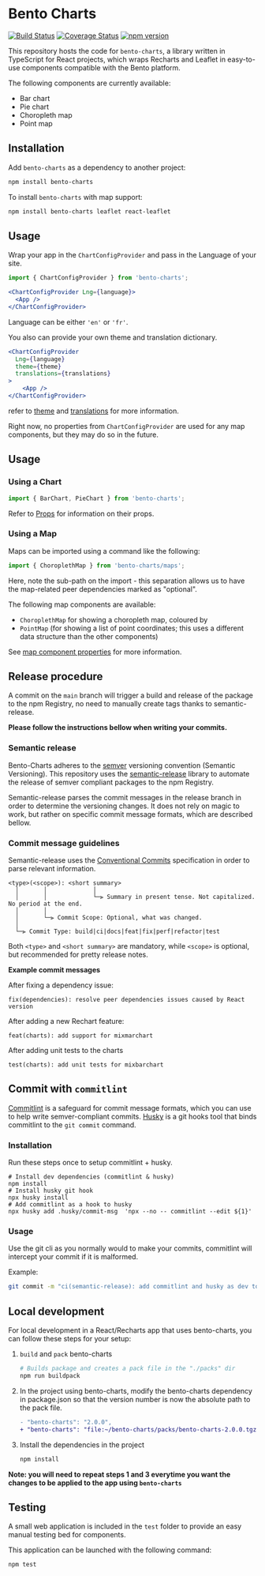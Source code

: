 # Bento Charts

[![Build Status](https://travis-ci.org/bento-platform/Bento-Charts.svg?branch=master)](https://travis-ci.org/bento-platform/Bento-Charts)
[![Coverage Status](https://coveralls.io/repos/github/bento-platform/Bento-Charts/badge.svg?branch=master)](https://coveralls.io/github/bento-platform/Bento-Charts?branch=master)
[![npm version](https://badge.fury.io/js/bento-charts.svg)](https://badge.fury.io/js/bento-charts)

This repository hosts the code for `bento-charts`, a library written in TypeScript for React projects, which wraps
Recharts and Leaflet in easy-to-use components compatible with the Bento platform.

The following components are currently available:

* Bar chart
* Pie chart
* Choropleth map
* Point map



## Installation

Add `bento-charts` as a dependency to another project:

```bash
npm install bento-charts
```

To install `bento-charts` with map support:

```bash
npm install bento-charts leaflet react-leaflet
```



## Usage

Wrap your app in the `ChartConfigProvider` and pass in the Language of your site.

```jsx
import { ChartConfigProvider } from 'bento-charts';
```

```jsx
<ChartConfigProvider Lng={language}>
  <App />
</ChartConfigProvider>
```
Language can be either `'en'` or `'fr'`.

You also can provide your own theme and translation dictionary.

```jsx
<ChartConfigProvider
  Lng={language}
  theme={theme}
  translations={translations}
>
    <App />
</ChartConfigProvider>
```
refer to [theme](https://github.com/bento-platform/Bento-Charts/blob/main/src/types/chartTypes.ts#L20) 
and [translations](https://github.com/bento-platform/Bento-Charts/blob/main/src/types/chartTypes.ts#L47) 
for more information.

Right now, no properties from `ChartConfigProvider` are used for any map components, but they may do so in the future.


## Usage

### Using a Chart

```jsx
import { BarChart, PieChart } from 'bento-charts';
```
Refer to [Props](https://github.com/bento-platform/Bento-Charts/blob/main/src/types/chartTypes.ts#L51) 
for information on their props.


### Using a Map

Maps can be imported using a command like the following:

```jsx
import { ChoroplethMap } from 'bento-charts/maps';
```

Here, note the sub-path on the import - this separation allows us to have the 
map-related peer dependencies marked as "optional".

The following map components are available:

* `ChoroplethMap` for showing a choropleth map, coloured by 
* `PointMap` (for showing a list of point coordinates; this uses a different data structure than the other components)

See [map component properties](https://github.com/bento-platform/bento_charts/blob/main/src/types/mapTypes.ts) 
for more information.



## Release procedure

A commit on the `main` branch will trigger a build and release of the package to the npm Registry, no need to manually 
create tags thanks to semantic-release.

**Please follow the instructions bellow when writing your commits.**


### Semantic release
Bento-Charts adheres to the [semver](https://semver.org/) versioning convention (Semantic Versioning). This repository uses the 
[semantic-release](https://github.com/semantic-release/semantic-release) library to automate the release of semver compliant packages to 
the npm Registry.

Semantic-release parses the commit messages in the release branch in order to determine the versioning changes. It does 
not rely on magic to work, but rather on specific commit message formats, which are described bellow.

### Commit message guidelines
Semantic-release uses the [Conventional Commits](https://www.conventionalcommits.org/en/v1.0.0/) specification in order to parse relevant information.

```
<type>(<scope>): <short summary>
  │       │             │
  │       │             └─⫸ Summary in present tense. Not capitalized. No period at the end.
  │       │
  │       └─⫸ Commit Scope: Optional, what was changed.
  │
  └─⫸ Commit Type: build|ci|docs|feat|fix|perf|refactor|test
```

Both `<type>` and `<short summary>` are mandatory, while `<scope>` is optional, but recommended for pretty release notes.

**Example commit messages**

After fixing a dependency issue:
```
fix(dependencies): resolve peer dependencies issues caused by React version
```

After adding a new Rechart feature:
```
feat(charts): add support for mixmarchart
```

After adding unit tests to the charts
```
test(charts): add unit tests for mixbarchart
```



## Commit with `commitlint`

[Commitlint](https://commitlint.js.org/#/) is a safeguard for commit message formats, which you can use to help write 
semver-compliant commits. [Husky](https://github.com/typicode/husky) is a git hooks tool that binds commitlint to the `git commit` command.

### Installation
Run these steps once to setup commitlint + husky.
```shell
# Install dev dependencies (commitlint & husky)
npm install
# Install husky git hook
npx husky install
# Add commitlint as a hook to husky
npx husky add .husky/commit-msg  'npx --no -- commitlint --edit ${1}'
```

### Usage
Use the git cli as you normally would to make your commits, commitlint will intercept your commit if it is malformed.

Example:
```bash
git commit -m "ci(semantic-release): add commitlint and husky as dev tools to write valid commits"
```



## Local development

For local development in a React/Recharts app that uses bento-charts, you can follow these steps for your setup:

1. `build` and `pack` bento-charts
   ```bash
   # Builds package and creates a pack file in the "./packs" dir
   npm run buildpack
   ```

2. In the project using bento-charts, modify the bento-charts dependency in package.json so that the version number is now the absolute path to the pack file.
   ```diff
   - "bento-charts": "2.0.0",
   + "bento-charts": "file:~/bento-charts/packs/bento-charts-2.0.0.tgz",
   ```

3. Install the dependencies in the project
   ```bash
   npm install
   ```

**Note: you will need to repeat steps 1 and 3 everytime you want the changes to be applied to the app using 
`bento-charts`**



## Testing

A small web application is included in the `test` folder to provide an easy manual testing bed for components.

This application can be launched with the following command:

```bash
npm test
```
